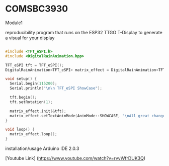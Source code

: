 # COMSBC3930
Module1

reproducibility
program that runs on the ESP32 TTGO T-Display to generate a visual for your display

```c

#include <TFT_eSPI.h>
#include <DigitalRainAnimation.hpp>

TFT_eSPI tft = TFT_eSPI();
DigitalRainAnimation<TFT_eSPI> matrix_effect = DigitalRainAnimation<TFT_eSPI>();

void setup() {
  Serial.begin(115200);
  Serial.println("\n\n TFT_eSPI ShowCase");

  tft.begin();
  tft.setRotation(1);

  matrix_effect.init(&tft);
  matrix_effect.setTextAnimMode(AnimMode::SHOWCASE, "\nAll great changes are \npreceded by \nchaos.     \nKnock, knock,                 ");
}

void loop() {
  matrix_effect.loop();
}
```

installation/usage
Arduino IDE 2.0.3

[Youtube Link] (https://www.youtube.com/watch?v=rvvWfrDUK3Q)

